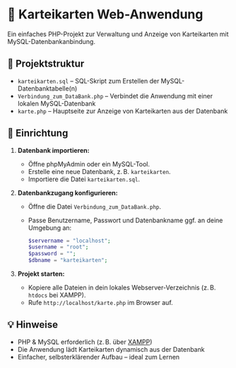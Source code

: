 
# 📘 Karteikarten Web-Anwendung

Ein einfaches PHP-Projekt zur Verwaltung und Anzeige von Karteikarten mit MySQL-Datenbankanbindung.

## 📁 Projektstruktur

- `karteikarten.sql` – SQL-Skript zum Erstellen der MySQL-Datenbanktabelle(n)
- `Verbindung_zum_DataBank.php` – Verbindet die Anwendung mit einer lokalen MySQL-Datenbank
- `karte.php` – Hauptseite zur Anzeige von Karteikarten aus der Datenbank

## 🚀 Einrichtung

1. **Datenbank importieren:**
   - Öffne phpMyAdmin oder ein MySQL-Tool.
   - Erstelle eine neue Datenbank, z. B. `karteikarten`.
   - Importiere die Datei `karteikarten.sql`.

2. **Datenbankzugang konfigurieren:**
   - Öffne die Datei `Verbindung_zum_DataBank.php`.
   - Passe Benutzername, Passwort und Datenbankname ggf. an deine Umgebung an:

     ```php
     $servername = "localhost";
     $username = "root";
     $password = "";
     $dbname = "karteikarten";
     ```

3. **Projekt starten:**
   - Kopiere alle Dateien in dein lokales Webserver-Verzeichnis (z. B. `htdocs` bei XAMPP).
   - Rufe `http://localhost/karte.php` im Browser auf.

## 💡 Hinweise

- PHP & MySQL erforderlich (z. B. über [XAMPP](https://www.apachefriends.org/index.html))
- Die Anwendung lädt Karteikarten dynamisch aus der Datenbank
- Einfacher, selbsterklärender Aufbau – ideal zum Lernen

